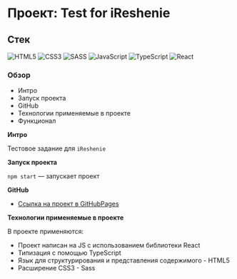# Проект: Test for iReshenie

## Стек

![HTML5](https://img.shields.io/badge/-HTML5-4A4A4A?style=for-the-badge&logo=HTML5&logoColor=FF7600)
![CSS3](https://img.shields.io/badge/-CSS3-4A4A4A?style=for-the-badge&logo=CSS3&logoColor=5871CD)
![SASS](https://img.shields.io/badge/-Sass-4A4A4A?style=for-the-badge&logo=SASS&logoColor=EF9AEB)
![JavaScript](https://img.shields.io/badge/-JavaScript-4A4A4A?style=for-the-badge&logo=JavaScript&logoColor=FFE300)
![TypeScript](https://img.shields.io/badge/-TypeScript-4A4A4A?style=for-the-badge&logo=TypeScript&logoColor=4895DB)
![React](https://img.shields.io/badge/-React-4A4A4A?style=for-the-badge&logo=React&logoColor=73C6E5)


### Обзор

- Интро
- Запуск проекта
- GitHub
- Технологии применяемые в проекте
- Функционал

**Интро**

Тестовое задание для `iReshenie`

**Запуск проекта**

`npm start` — запускает проект

**GitHub**

- [Ссылка на проект в GitHubPages](https://azizjp.github.io/test-ireshenie/)

**Технологии применяемые в проекте**

В проекте применяются:

- Проект написан на JS с использованием библиотеки React
- Типизация с помощью TypeScript
- Язык для структурирования и представления содержимого - HTML5
- Расширение CSS3 - Sass